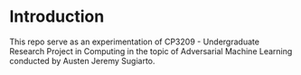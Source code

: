 # Introduction

This repo serve as an experimentation of CP3209 - Undergraduate Research Project in Computing in the topic of Adversarial Machine Learning conducted by Austen Jeremy Sugiarto.